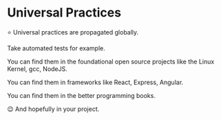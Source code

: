 # Universal Practices

⭐ Universal practices are propagated globally.

Take automated tests for example.

You can find them in the foundational open source projects like the Linux Kernel, gcc, NodeJS.

You can find them in frameworks like React, Express, Angular.

You can find them in the better programming books.

😉 And hopefully in your project.
